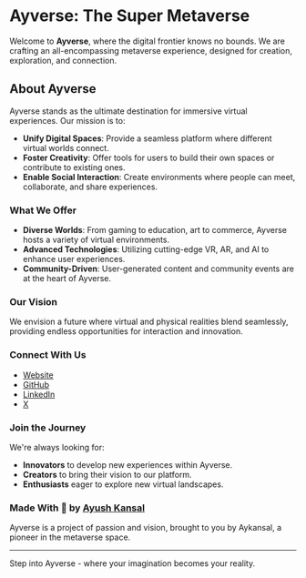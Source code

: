 # Ayverse: The Super Metaverse

Welcome to **Ayverse**, where the digital frontier knows no bounds. We are crafting an all-encompassing metaverse experience, designed for creation, exploration, and connection.

## About Ayverse

Ayverse stands as the ultimate destination for immersive virtual experiences. Our mission is to:

- **Unify Digital Spaces**: Provide a seamless platform where different virtual worlds connect.
- **Foster Creativity**: Offer tools for users to build their own spaces or contribute to existing ones.
- **Enable Social Interaction**: Create environments where people can meet, collaborate, and share experiences.

### What We Offer

- **Diverse Worlds**: From gaming to education, art to commerce, Ayverse hosts a variety of virtual environments.
- **Advanced Technologies**: Utilizing cutting-edge VR, AR, and AI to enhance user experiences.
- **Community-Driven**: User-generated content and community events are at the heart of Ayverse.

### Our Vision

We envision a future where virtual and physical realities blend seamlessly, providing endless opportunities for interaction and innovation.

### Connect With Us

- [Website](https://ayverse.me)
- [GitHub](https://github.com/aykansal)
- [LinkedIn](https://linkedin.com/in/aykansal)
- [X](https://x.com/aykansal)

### Join the Journey

We're always looking for:

- **Innovators** to develop new experiences within Ayverse.
- **Creators** to bring their vision to our platform.
- **Enthusiasts** eager to explore new virtual landscapes.

### Made With 💖 by [Ayush Kansal](https://X.com/aykansal)

Ayverse is a project of passion and vision, brought to you by Aykansal, a pioneer in the metaverse space.

---

Step into Ayverse - where your imagination becomes your reality.